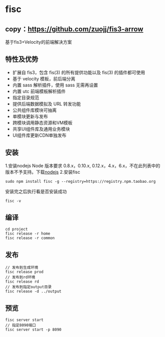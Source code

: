 # fisc
## copy：https://github.com/zuojj/fis3-arrow
基于fis3+Velocity的前端解决方案

## 特性及优势
* 扩展自 fis3，包含 fis(3) 的所有提供功能以及 fis(3) 的插件都可使用
* 基于 velocity 模板，前后端分离
* 内置 sass 解析插件，使用 sass 无需再设置
* 内置 utc 前端模板解析插件
* 指定目录规范
* 提供后端数据模拟及 URL 转发功能
* 公共组件库模块可抽离
* 单模块更新与发布
* 跨模块调用静态资源和VM模板
* 共享UI组件库及通用业务模块
* UI组件库更新CDN单独发布

## 安装
1.安装nodejs
Node 版本要求 0.8.x，0.10.x, 0.12.x，4.x，6.x，不在此列表中的版本不予支持。下载[nodejs](http://www.nodejs.org/)
2.安装fisc
```
sudo npm install fisc -g --registry=https://registry.npm.taobao.org
```
安装完之后执行看是否安装成功
```
fisc -v
```

## 编译
```
cd project
fisc release -r home
fisc release -r common
```

## 发布
```
// 发布到生成环境
fisc release prod
// 发布到rd环境
fisc release rd
// 发布到指定output目录
fisc release -d ../output
```

## 预览
```
fisc server start
// 指定8090端口
fisc server start -p 8090
```

